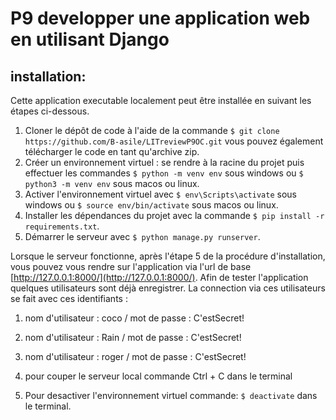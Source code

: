 # P9 developper une application web en utilisant Django #
## installation: ##
Cette application executable localement peut être installée en suivant les étapes ci-dessous.
1. Cloner le dépôt de code à l'aide de la commande ```$ git clone https://github.com/B-asile/LITreviewP9OC.git``` vous pouvez également télécharger le code en tant qu'archive zip.
2. Créer un environnement virtuel : se rendre à la racine du projet puis effectuer les commandes ```$ python -m venv env``` sous windows ou ```$ python3 -m venv env``` sous macos ou linux.
3. Activer l'environnement virtuel avec ```$ env\Scripts\activate``` sous windows ou ```$ source env/bin/activate``` sous macos ou linux.
4. Installer les dépendances du projet avec la commande ```$ pip install -r requirements.txt```.
5. Démarrer le serveur avec ```$ python manage.py runserver```.

Lorsque le serveur fonctionne, après l'étape 5 de la procédure d'installation, vous pouvez vous rendre sur l'application via l'url de base [http://127.0.0.1:8000/](http://127.0.0.1:8000/).
Afin de tester l'application quelques utilisateurs sont déjà enregistrer.
La connection via ces utilisateurs se fait avec ces identifiants :
1. nom d'utilisateur : coco / mot de passe : C'estSecret! 
2. nom d'utilisateur : Rain / mot de passe : C'estSecret! 
3. nom d'utilisateur : roger / mot de passe : C'estSecret!

 
6. pour couper le serveur local commande Ctrl + C dans le terminal

7. Pour desactiver l'environnement virtuel commande:  ```$ deactivate``` dans le terminal.